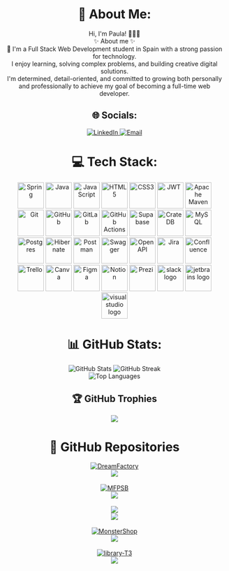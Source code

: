 

<h1 align="center">💫 About Me:</h1>
<p align="center">Hi, I'm Paula! 🙋🏻‍♀️<br>
✨ About me ✨<br>
👋 I'm a Full Stack Web Development student in Spain with a strong passion for technology.<br>
I enjoy learning, solving complex problems, and building creative digital solutions.<br>
I'm determined, detail-oriented, and committed to growing both personally and professionally to achieve my goal of becoming a full-time web developer.
</p>

<h2 align="center">🌐 Socials:</h2>
<div align="center">
  <a href="https://www.linkedin.com/in/paulacalvogarcia2001">
    <img src="https://img.shields.io/badge/LinkedIn-%230077B5.svg?logo=linkedin&logoColor=white" alt="LinkedIn">
  </a>
  <a href="mailto:paulacalvogarcia@gmail.com">
    <img src="https://img.shields.io/badge/Email-D14836?logo=gmail&logoColor=white" alt="Email">
  </a>
<div/>

<h1>💻 Tech Stack:</h1>
<div align="center">
  <img src="https://img.shields.io/badge/spring-%236DB33F.svg?style=for-the-badge&logo=spring&logoColor=white" height="60" alt="Spring">
  <img src="https://img.shields.io/badge/java-%23ED8B00.svg?style=for-the-badge&logo=openjdk&logoColor=white" height="60" alt="Java">
  <img src="https://img.shields.io/badge/javascript-%23323330.svg?style=for-the-badge&logo=javascript&logoColor=%23F7DF1E" height="60" alt="JavaScript">
  <img src="https://img.shields.io/badge/html5-%23E34F26.svg?style=for-the-badge&logo=html5&logoColor=white" height="60" alt="HTML5">
  <img src="https://img.shields.io/badge/css3-%231572B6.svg?style=for-the-badge&logo=css3&logoColor=white" height="60" alt="CSS3">
  <img src="https://img.shields.io/badge/JWT-black?style=for-the-badge&logo=JSON%20web%20tokens" height="60" alt="JWT">
  <img src="https://img.shields.io/badge/Apache%20Maven-C71A36?style=for-the-badge&logo=Apache%20Maven&logoColor=white" height="60" alt="Apache Maven">
  <img src="https://img.shields.io/badge/git-%23F05033.svg?style=for-the-badge&logo=git&logoColor=white" height="60" alt="Git">
  <img src="https://img.shields.io/badge/github-%23121011.svg?style=for-the-badge&logo=github&logoColor=white" height="60" alt="GitHub">
  <img src="https://img.shields.io/badge/gitlab-%23181717.svg?style=for-the-badge&logo=gitlab&logoColor=white" height="60" alt="GitLab">
  <img src="https://img.shields.io/badge/github%20actions-%232671E5.svg?style=for-the-badge&logo=githubactions&logoColor=white" height="60" alt="GitHub Actions">
  <img src="https://img.shields.io/badge/Supabase-3ECF8E?style=for-the-badge&logo=supabase&logoColor=white" height="60" alt="Supabase">
  <img src="https://img.shields.io/badge/CrateDB-009DC7?style=for-the-badge&logo=CrateDB&logoColor=white" height="60" alt="CrateDB">
  <img src="https://img.shields.io/badge/mysql-4479A1.svg?style=for-the-badge&logo=mysql&logoColor=white" height="60" alt="MySQL">
  <img src="https://img.shields.io/badge/postgres-%23316192.svg?style=for-the-badge&logo=postgresql&logoColor=white" height="60" alt="Postgres">
  <img src="https://img.shields.io/badge/Hibernate-59666C?style=for-the-badge&logo=Hibernate&logoColor=white" height="60" alt="Hibernate">
  <img src="https://img.shields.io/badge/Postman-FF6C37?style=for-the-badge&logo=postman&logoColor=white" height="60" alt="Postman">
  <img src="https://img.shields.io/badge/-Swagger-%23Clojure?style=for-the-badge&logo=swagger&logoColor=white" height="60" alt="Swagger">
  <img src="https://img.shields.io/badge/openapiinitiative-%23000000.svg?style=for-the-badge&logo=openapiinitiative&logoColor=white" height="60" alt="OpenAPI">
  <img src="https://img.shields.io/badge/jira-%230A0FFF.svg?style=for-the-badge&logo=jira&logoColor=white" height="60" alt="Jira">
  <img src="https://img.shields.io/badge/confluence-%23172BF4.svg?style=for-the-badge&logo=confluence&logoColor=white" height="60" alt="Confluence">
  <img src="https://img.shields.io/badge/Trello-%23026AA7.svg?style=for-the-badge&logo=Trello&logoColor=white" height="60" alt="Trello">
  <img src="https://img.shields.io/badge/Canva-%2300C4CC.svg?style=for-the-badge&logo=Canva&logoColor=white" height="60" alt="Canva">
  <img src="https://img.shields.io/badge/figma-%23F24E1E.svg?style=for-the-badge&logo=figma&logoColor=white" height="60" alt="Figma">
  <img src="https://img.shields.io/badge/Notion-%23000000.svg?style=for-the-badge&logo=notion&logoColor=white" height="60" alt="Notion">
  <img src="https://img.shields.io/badge/Prezi-%23000000.svg?style=for-the-badge&logo=Prezi&logoColor=white" height="60" alt="Prezi">
  <img src="https://img.shields.io/badge/Slack-4A154B?logo=slack&logoColor=white&style=for-the-badge" height="60" alt="slack logo"  />
  <img src="https://img.shields.io/badge/JetBrains-000000?logo=jetbrains&logoColor=white&style=for-the-badge" height="60" alt="jetbrains logo"  />
  <img src="https://img.shields.io/badge/Visual Studio-5C2D91?logo=visualstudio&logoColor=white&style=for-the-badge" height="60" alt="visualstudio logo"  />
</div>

<h1 align="center">📊 GitHub Stats:</h1>
<img src="https://github-readme-stats.vercel.app/api?username=PCalvoGarcia&theme=neon&hide_border=false&include_all_commits=false&count_private=false" alt="GitHub Stats">
<img src="https://nirzak-streak-stats.vercel.app/?user=PCalvoGarcia&theme=neon&hide_border=false" alt="GitHub Streak">
<br>
<img src="https://github-readme-stats.vercel.app/api/top-langs/?username=PCalvoGarcia&theme=neon&hide_border=false&include_all_commits=false&count_private=false&layout=compact" align="center" alt="Top Languages">

<h2 align="center">🏆 GitHub Trophies</h2>

![](https://github-profile-trophy.vercel.app/?username=PCalvoGarcia&theme=neon&no-frame=false&no-bg=false&margin-w=4)

<h1 align="center">📂 GitHub Repositories</h1>
  <span align="center">
    <div>
      <a href="https://github.com/Dream-Factory-T6/DreamFactory.git"><img src="https://github-readme-stats.vercel.app/api/pin/?username=Dream-Factory-T6&repo=DreamFactory" alt="DreamFactory"></a>
    <br/>
      <a href="https://wakatime.com/badge/user/d9ba9c20-91dd-48a5-8aa7-30676333be49/project/82e6055a-86f6-446d-97c7-ce60584acbd7" alt="Wakatime"><img src="https://wakatime.com/badge/user/d9ba9c20-91dd-48a5-8aa7-30676333be49/project/82e6055a-86f6-446d-97c7-ce60584acbd7.svg"></a>
    </div>
  <span/>
 <br/>
  <span align="center">
    <div>
      <a href="https://github.com/FemcodersPaulaCalvo/MFPSB.git"><img src="https://github-readme-stats.vercel.app/api/pin/?username=FemcodersPaulaCalvo&repo=MFPSB" alt="MFPSB"></a>
    <br/>
      <a href="https://wakatime.com/badge/user/d9ba9c20-91dd-48a5-8aa7-30676333be49/project/3394ac32-ea23-464a-8c13-2878ed9306a4" alt="Wakatime"><img src="https://wakatime.com/badge/user/d9ba9c20-91dd-48a5-8aa7-30676333be49/project/3394ac32-ea23-464a-8c13-2878ed9306a4.svg"></a>
    </div>
  <span/>    
     <br/>
  <span align="center">
    <div>
      <a href="https://github.com/Team-3-Electronify/Electronify.git"><img src="https://github-readme-stats.vercel.app/api/pin/?username=Team-3-Electronify&repo=Electronify"></a>
    <br/>
      <a href="https://wakatime.com/badge/user/d9ba9c20-91dd-48a5-8aa7-30676333be49/project/924f9a91-7078-4987-a947-335ea610854e" alt="Wakatime"><img src="https://wakatime.com/badge/user/d9ba9c20-91dd-48a5-8aa7-30676333be49/project/924f9a91-7078-4987-a947-335ea610854e.svg"></a>
    </div>
  <span/>    
     <br/>
  <span align="center">
    <div>
      <a href="https://github.com/PCalvoGarcia/MonsterShop.git"><img src="https://github-readme-stats.vercel.app/api/pin/?username=FemcodersPaulaCalvo&repo=MonsterShop" alt="MonsterShop"></a>
    <br/>
      <a href="https://wakatime.com/badge/user/d9ba9c20-91dd-48a5-8aa7-30676333be49/project/4ea4b928-2025-4149-9834-05f94fa458c9" alt="Wakatime"><img src="https://wakatime.com/badge/user/d9ba9c20-91dd-48a5-8aa7-30676333be49/project/4ea4b928-2025-4149-9834-05f94fa458c9.svg"></a>
    </div>
  <span/>    
     <br/>
  <span align="center">
    <div>
      <a href="https://github.com/Library-Team-3/library-T3.git"><img src="https://github-readme-stats.vercel.app/api/pin/?username=Library-Team-3&repo=library-T3" alt="library-T3"></a>
    <br/>
      <a href="https://wakatime.com/badge/user/d9ba9c20-91dd-48a5-8aa7-30676333be49/project/410bb93a-423d-433a-8fd2-53563e4a2b36" alt="Wakatime"><img src="https://wakatime.com/badge/user/d9ba9c20-91dd-48a5-8aa7-30676333be49/project/410bb93a-423d-433a-8fd2-53563e4a2b36.svg"></a>
    </div>
  <span/>
